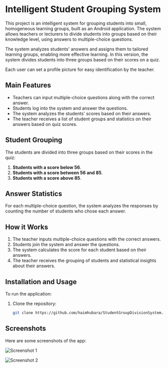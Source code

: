 # Intelligent Student Grouping System

This project is an intelligent system for grouping students into small, homogeneous learning groups, built as an Android application. The system allows teachers or lecturers to divide students into groups based on their knowledge level, using answers to multiple-choice questions.

The system analyzes students' answers and assigns them to tailored learning groups, enabling more effective learning. In this version, the system divides students into three groups based on their scores on a quiz.

Each user can set a profile picture for easy identification by the teacher.

## Main Features
- Teachers can input multiple-choice questions along with the correct answer.
- Students log into the system and answer the questions.
- The system analyzes the students' scores based on their answers.
- The teacher receives a list of student groups and statistics on their answers based on quiz scores.

## Student Grouping
The students are divided into three groups based on their scores in the quiz:
1. **Students with a score below 56**.
2. **Students with a score between 56 and 85**.
3. **Students with a score above 85**.

## Answer Statistics
For each multiple-choice question, the system analyzes the responses by counting the number of students who chose each answer.

## How it Works
1. The teacher inputs multiple-choice questions with the correct answers.
2. Students join the system and answer the questions.
3. The system calculates the score for each student based on their answers.
4. The teacher receives the grouping of students and statistical insights about their answers.

## Installation and Usage
To run the application:

1. Clone the repository:
   ```bash
   git clone https://github.com/haimhubara/StudentGroupDivisionSystem.git

## Screenshots
Here are some screenshots of the app:

![Screenshot 1](app/src/main/assets/screenshots/screens-1.png)

![Screenshot 2](app/src/main/assets/screenshots/screens-2.png)
